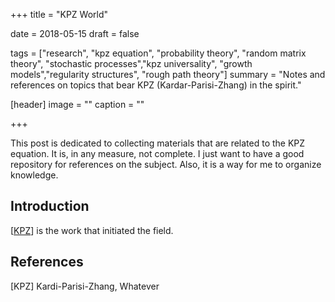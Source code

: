 +++
title = "KPZ World"

date = 2018-05-15
draft = false

tags = ["research", "kpz equation", "probability theory", "random matrix theory", "stochastic processes","kpz universality", "growth models","regularity structures", "rough path theory"]
summary = "Notes and references on topics that bear KPZ (Kardar-Parisi-Zhang) in the spirit."

[header]
image = ""
caption = ""

+++

This post is dedicated to collecting materials that are related to the KPZ equation. It is, in any measure, not complete. I just want to have a good repository for references on the subject. Also, it is a way for me to organize knowledge. 

## Introduction

[[KPZ](#KPZ)] is the work that initiated the field.

## References
<a id="KPZ">[KPZ]</a> Kardi-Parisi-Zhang, Whatever

